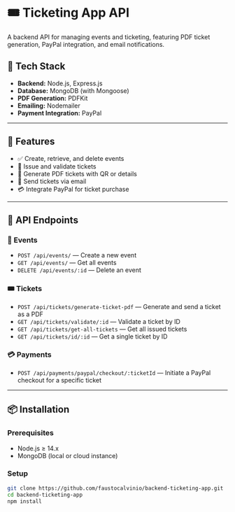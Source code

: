 # 🎟️ Ticketing App API

A backend API for managing events and ticketing, featuring PDF ticket generation, PayPal integration, and email notifications.

## 🚀 Tech Stack

- **Backend:** Node.js, Express.js
- **Database:** MongoDB (with Mongoose)
- **PDF Generation:** PDFKit
- **Emailing:** Nodemailer
- **Payment Integration:** PayPal

---

## 📌 Features

- ✅ Create, retrieve, and delete events
- 🎫 Issue and validate tickets
- 🧾 Generate PDF tickets with QR or details
- 📧 Send tickets via email
- 💳 Integrate PayPal for ticket purchase

---

## 🧭 API Endpoints

### 🔘 Events
- `POST /api/events/` — Create a new event
- `GET /api/events/` — Get all events
- `DELETE /api/events/:id` — Delete an event

### 🎟️ Tickets
- `POST /api/tickets/generate-ticket-pdf` — Generate and send a ticket as a PDF
- `GET /api/tickets/validate/:id` — Validate a ticket by ID
- `GET /api/tickets/get-all-tickets` — Get all issued tickets
- `GET /api/tickets/id/:id` — Get a single ticket by ID

### 💳 Payments
- `POST /api/payments/paypal/checkout/:ticketId` — Initiate a PayPal checkout for a specific ticket

---

## 📦 Installation

### Prerequisites

- Node.js ≥ 14.x
- MongoDB (local or cloud instance)

### Setup

```bash
git clone https://github.com/faustocalvinio/backend-ticketing-app.git
cd backend-ticketing-app
npm install
```